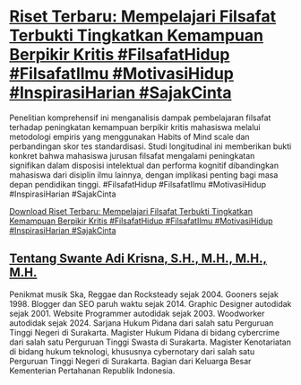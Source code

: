 # [Riset Terbaru: Mempelajari Filsafat Terbukti Tingkatkan Kemampuan Berpikir Kritis #FilsafatHidup #FilsafatIlmu #MotivasiHidup #InspirasiHarian #SajakCinta](https://swanteadikrisna.com/filsafat/website/11/riset-terbaru-mempelajari-filsafat-terbukti-tingkatkan-kemampuan-berpikir-kritis/)

Penelitian komprehensif ini menganalisis dampak pembelajaran filsafat terhadap peningkatan kemampuan berpikir kritis mahasiswa melalui metodologi empiris yang menggunakan Habits of Mind scale dan perbandingan skor tes standardisasi. Studi longitudinal ini memberikan bukti konkret bahwa mahasiswa jurusan filsafat mengalami peningkatan signifikan dalam disposisi intelektual dan performa kognitif dibandingkan mahasiswa dari disiplin ilmu lainnya, dengan implikasi penting bagi masa depan pendidikan tinggi. #FilsafatHidup #FilsafatIlmu #MotivasiHidup #InspirasiHarian #SajakCinta 

[Download Riset Terbaru: Mempelajari Filsafat Terbukti Tingkatkan Kemampuan Berpikir Kritis #FilsafatHidup #FilsafatIlmu #MotivasiHidup #InspirasiHarian #SajakCinta](https://swanteadikrisna.com/filsafat/website/11/riset-terbaru-mempelajari-filsafat-terbukti-tingkatkan-kemampuan-berpikir-kritis/)


## [Tentang Swante Adi Krisna, S.H., M.H., M.H., M.H.](https://swanteadikrisna.com/)

Penikmat musik Ska, Reggae dan Rocksteady sejak 2004. Gooners sejak 1998. Blogger dan SEO paruh waktu sejak 2014. Graphic Designer autodidak sejak 2001. Website Programmer autodidak sejak 2003. Woodworker autodidak sejak 2024. Sarjana Hukum Pidana dari salah satu Perguruan Tinggi Negeri di Surakarta. Magister Hukum Pidana di bidang cybercrime dari salah satu Perguruan Tinggi Swasta di Surakarta. Magister Kenotariatan di bidang hukum teknologi, khususnya cybernotary dari salah satu Perguruan Tinggi Negeri di Surakarta. Bagian dari Keluarga Besar Kementerian Pertahanan Republik Indonesia.